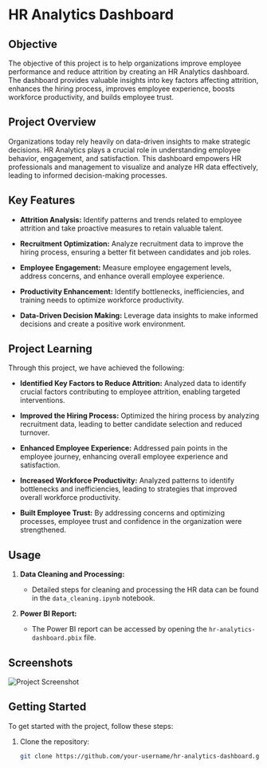 # HR Analytics Dashboard

## Objective

The objective of this project is to help organizations improve employee performance and reduce attrition by creating an HR Analytics dashboard. The dashboard provides valuable insights into key factors affecting attrition, enhances the hiring process, improves employee experience, boosts workforce productivity, and builds employee trust.

## Project Overview

Organizations today rely heavily on data-driven insights to make strategic decisions. HR Analytics plays a crucial role in understanding employee behavior, engagement, and satisfaction. This dashboard empowers HR professionals and management to visualize and analyze HR data effectively, leading to informed decision-making processes.

## Key Features

- **Attrition Analysis:** Identify patterns and trends related to employee attrition and take proactive measures to retain valuable talent.
  
- **Recruitment Optimization:** Analyze recruitment data to improve the hiring process, ensuring a better fit between candidates and job roles.

- **Employee Engagement:** Measure employee engagement levels, address concerns, and enhance overall employee experience.

- **Productivity Enhancement:** Identify bottlenecks, inefficiencies, and training needs to optimize workforce productivity.

- **Data-Driven Decision Making:** Leverage data insights to make informed decisions and create a positive work environment.

## Project Learning

Through this project, we have achieved the following:

- **Identified Key Factors to Reduce Attrition:** Analyzed data to identify crucial factors contributing to employee attrition, enabling targeted interventions.
  
- **Improved the Hiring Process:** Optimized the hiring process by analyzing recruitment data, leading to better candidate selection and reduced turnover.

- **Enhanced Employee Experience:** Addressed pain points in the employee journey, enhancing overall employee experience and satisfaction.

- **Increased Workforce Productivity:** Analyzed patterns to identify bottlenecks and inefficiencies, leading to strategies that improved overall workforce productivity.

- **Built Employee Trust:** By addressing concerns and optimizing processes, employee trust and confidence in the organization were strengthened.

## Usage

1. **Data Cleaning and Processing:**
   - Detailed steps for cleaning and processing the HR data can be found in the `data_cleaning.ipynb` notebook.

2. **Power BI Report:**
   - The Power BI report can be accessed by opening the `hr-analytics-dashboard.pbix` file.

## Screenshots

![Project Screenshot](https://drive.google.com/drive/u/0/folders/1w90sgMQF2h9iny57WUImZjMZ0CePZrV5)

## Getting Started

To get started with the project, follow these steps:

1. Clone the repository:
   ```bash
   git clone https://github.com/your-username/hr-analytics-dashboard.git

